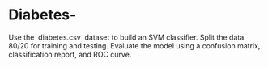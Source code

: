 # Diabetes-
Use the  diabetes.csv  dataset to build an SVM classifier. Split the data 80/20 for training and testing. Evaluate the model using a confusion matrix, classification report, and ROC curve.
